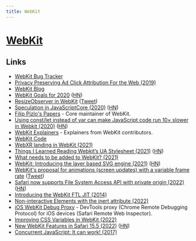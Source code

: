 ```yaml
---
title: WebKit
---
```


# [WebKit](https://webkit.org/)

## Links

- [WebKit Bug Tracker](http://bugs.webkit.org)
- [Privacy Preserving Ad Click Attribution For the Web (2019)](https://webkit.org/blog/8943/privacy-preserving-ad-click-attribution-for-the-web/)
- [WebKit Blog](https://webkit.org/blog/)
- [WebKit Goals for 2020](https://trac.webkit.org/wiki/WebKitGoalsfor2020) ([HN](https://news.ycombinator.com/item?id=21489686))
- [ResizeObserver in WebKit](https://webkit.org/blog/9997/resizeobserver-in-webkit/) ([Tweet](https://twitter.com/addyosmani/status/1248899086490558465))
- [Speculation in JavaScriptCore (2020)](https://webkit.org/blog/10308/speculation-in-javascriptcore/) ([HN](https://news.ycombinator.com/item?id=23989035))
- [Filip Pizlo's Papers](http://www.filpizlo.com/papers.html) - Core maintainer of WebKit.
- [Using const/let instead of var can make JavaScript code run 10× slower in Webkit (2020)](https://github.com/evanw/esbuild/issues/478) ([HN](https://news.ycombinator.com/item?id=24844353))
- [WebKit Explainers](https://github.com/WebKit/explainers) - Explainers from WebKit contributors.
- [WebKit Code](https://github.com/WebKit/WebKit)
- [WebXR landing in WebKit (2021)](https://blogs.igalia.com/ifernandez/2021/01/webxr-webkit/)
- [Things I Learned Reading Webkit’s UA Stylesheet (2021)](https://blog.jim-nielsen.com/2021/things-i-learned-reading-webkits-ua-stylesheet/) ([HN](https://news.ycombinator.com/item?id=27883675))
- [What needs to be added to WebKit? (2021)](https://twitter.com/jensimmons/status/1418920407642656775)
- [WebKit: Introducing the layer based SVG engine (2021)](https://blogs.igalia.com/nzimmermann/posts/2021-10-29-layer-based-svg-engine/) ([HN](https://news.ycombinator.com/item?id=29067036))
- [WebKit's proposal for animations (screen updates) with a variable frame rate](https://github.com/WebKit/explainers/tree/main/animation-frame-rate) ([Tweet](https://twitter.com/grorgwork/status/1470776139991982087))
- [Safari now supports File System Access API with private origin (2022)](https://webkit.org/blog/12257/the-file-system-access-api-with-origin-private-file-system/) ([HN](https://news.ycombinator.com/item?id=30394737))
- [Introducing the WebKit FTL JIT (2014)](https://webkit.org/blog/3362/introducing-the-webkit-ftl-jit/)
- [Non-interactive Elements with the inert attribute (2022)](https://webkit.org/blog/12578/non-interactive-elements-with-the-inert-attribute/)
- [iOS WebKit Debug Proxy](https://github.com/google/ios-webkit-debug-proxy) - DevTools proxy (Chrome Remote Debugging Protocol) for iOS devices (Safari Remote Web Inspector).
- [Improving CSS Variables in WebKit (2022)](https://engineering.widen.com/blog/Improving-CSS-Variables-in-WebKit/)
- [New WebKit Features in Safari 15.5 (2022)](https://webkit.org/blog/12669/new-webkit-features-in-safari-15-5/) ([HN](https://news.ycombinator.com/item?id=31400969))
- [Concurrent JavaScript: It can work! (2017)](https://webkit.org/blog/7846/concurrent-javascript-it-can-work/)